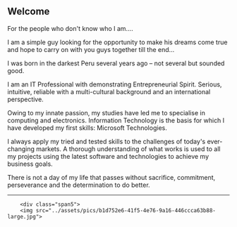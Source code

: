 ## Welcome

For the people who don't know who I am….

I am a simple guy looking for the opportunity to make his dreams come true and hope to carry on with you guys together till the end…

I was born in the darkest Peru several years ago – not several but sounded good.

I am an IT Professional with demonstrating Entrepreneurial Spirit. Serious, intuitive, reliable with a multi-cultural background and an international perspective.

Owing to my innate passion, my studies have led me to specialise in computing and electronics. Information Technology is the basis for which I have developed my first skills: Microsoft Technologies.

I always apply my tried and tested skills to the challenges of today's ever-changing markets. A thorough understanding of what works is used to all my projects using the latest software and technologies to achieve my business goals.

There is not a day of my life that passes without sacrifice, commitment, perseverance and the determination to do better.



---

<div class="container">

        <div class="span5">
        <img src="../assets/pics/b1d752e6-41f5-4e76-9a16-446ccca63b88-large.jpg">
             
